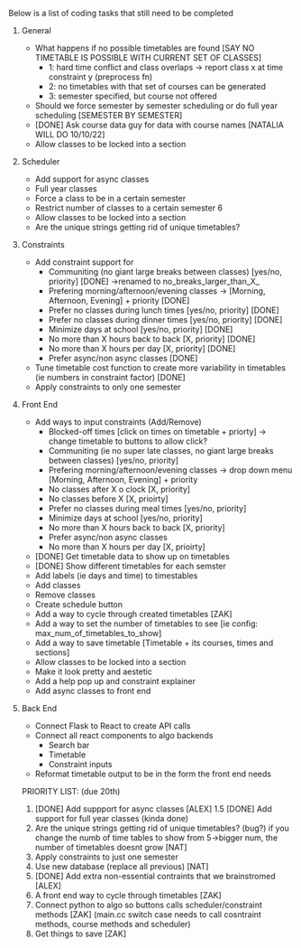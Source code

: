 Below is a list of coding tasks that still need to be completed

1. General
    - What happens if no possible timetables are found [SAY NO TIMETABLE IS POSSIBLE WITH CURRENT SET OF CLASSES]
        - 1: hard time conflict and class overlaps -> report class x at time constraint y (preprocess fn)
        - 2: no timetables with that set of courses can be generated
        - 3: semester specified, but course not offered
    - Should we force semester by semester scheduling or do full year scheduling [SEMESTER BY SEMESTER]
    - [DONE] Ask course data guy for data with course names [NATALIA WILL DO 10/10/22]
    - Allow classes to be locked into a section

2. Scheduler
    - Add support for async classes
    - Full year classes
    - Force a class to be in a certain semester
    - Restrict number of classes to a certain semester 6
    - Allow classes to be locked into a section
    - Are the unique strings getting rid of unique timetables?

3. Constraints
    - Add constraint support for
        - Communiting (no giant large breaks between classes) [yes/no, priority] [DONE] ->renamed to no_breaks_larger_than_X_
        - Prefering morning/afternoon/evening classes -> [Morning, Afternoon, Evening] + priority [DONE]
        - Prefer no classes during lunch times [yes/no, priority] [DONE]
        - Prefer no classes during dinner times [yes/no, priority] [DONE]
        - Minimize days at school [yes/no, priority] [DONE]
        - No more than X hours back to back [X, priority] [DONE]
        - No more than X hours per day [X, priority] [DONE]
        - Prefer async/non async classes [DONE]
    - Tune timetable cost function to create more variability in timetables (ie numbers in constraint factor) [DONE]
    - Apply constraints to only one semester

4. Front End
    - Add ways to input constraints (Add/Remove)
        - Blocked-off times [click on times on timetable + priorty]  -> change timetable to buttons to allow click?
        - Communiting (ie no super late classes, no giant large breaks between classes) [yes/no, priority]
        - Prefering morning/afternoon/evening classes -> drop down menu [Morning, Afternoon, Evening] + priority
        - No classes after X o clock [X, priority]
        - No classes before X [X, prioirty]
        - Prefer no classes during meal times [yes/no, priority]
        - Minimize days at school [yes/no, priority]
        - No more than X hours back to back [X, priority]
        - Prefer async/non async classes
        - No more than X hours per day [X, prioirty]
    - [DONE] Get timetable data to show up on timetables
    - [DONE] Show different timetables for each semster
    - Add labels (ie days and time) to timestables
    - Add classes
    - Remove classes
    - Create schedule button
    - Add a way to cycle through created timetables [ZAK]
    - Add a way to set the number of timetables to see [ie config: max_num_of_timetables_to_show]
    - Add a way to save timetable [Timetable + its courses, times and sections]
    - Allow classes to be locked into a section
    - Make it look pretty and aestetic
    - Add a help pop up and constraint explainer
    - Add async classes to front end


5. Back End
    - Connect Flask to React to create API calls
    - Connect all react components to algo backends
        - Search bar
        - Timetable
        - Constraint inputs
    - Reformat timetable output to be in the form the front end needs


   PRIORITY LIST: (due 20th)
   
    1. [DONE] Add suppport for async classes [ALEX] 
    1.5 [DONE] Add support for full year classes (kinda done)
    2. Are the unique strings getting rid of unique timetables? (bug?) if you change the numb of time  tables to show from 5->bigger num, the number of timetables doesnt grow [NAT]
    3. Apply constraints to just one semester
    4. Use new database (replace all previous) [NAT]
    5. [DONE] Add extra non-essential contraints that we brainstromed [ALEX]
    6. A front end way to cycle through timetables [ZAK]
    7. Connect python to algo so buttons calls scheduler/constraint methods [ZAK] (main.cc switch case needs to call cosntraint methods, course methods and scheduler)
    8. Get things to save [ZAK]


